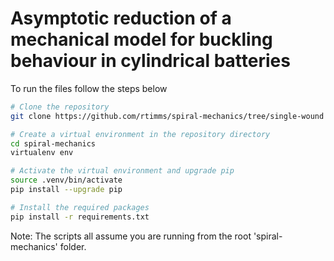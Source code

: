 # Asymptotic reduction of a mechanical model for buckling behaviour in cylindrical batteries

To run the files follow the steps below
```bash
# Clone the repository
git clone https://github.com/rtimms/spiral-mechanics/tree/single-wound

# Create a virtual environment in the repository directory
cd spiral-mechanics
virtualenv env

# Activate the virtual environment and upgrade pip
source .venv/bin/activate
pip install --upgrade pip

# Install the required packages
pip install -r requirements.txt
```

Note: The scripts all assume you are running from the root 'spiral-mechanics' folder.